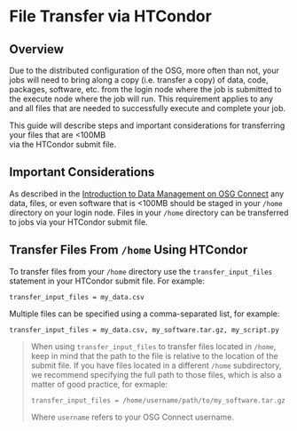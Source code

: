 
[title]: - "File Transfer via HTCondor"
 

# File Transfer via HTCondor

## Overview

Due to the distributed configuration of the OSG, more often than not, your jobs will need to bring along a copy 
(i.e. transfer a copy) of data, code, packages, software, etc. from the login node where the job is submitted 
to the execute node where the job will run. This requirement applies to any and all files that are needed to 
successfully execute and complete your job.

This guide will describe steps and important considerations for transferring your files that are <100MB  
via the HTCondor submit file.  

## Important Considerations

As described in the [Introduction to Data Management on OSG Connect](https://support.opensciencegrid.org/support/solutions/articles/12000002985) 
any data, files, or even software that is <100MB should be staged in your `/home` directory on your login node. Files in your 
`/home` directory can be transferred to jobs via your HTCondor submit file.


## Transfer Files From `/home` Using HTCondor

To transfer files from your `/home` directory use the `transfer_input_files` statement in your HTCondor submit file. For example:

	transfer_input_files = my_data.csv

Multiple files can be specified using a comma-separated list, for example:

	transfer_input_files = my_data.csv, my_software.tar.gz, my_script.py

> When using `transfer_input_files` to transfer files located in `/home`, keep in mind that the path to the file is 
> relative to the location of the submit file. If you have files located in a different `/home` subdirectory,
> we recommend specifying the full path to those files, which is also a matter of good practice, for exmaple:
> ```
> transfer_input_files = /home/username/path/to/my_software.tar.gz
> ```
> Where `username` refers to your OSG Connect username.
